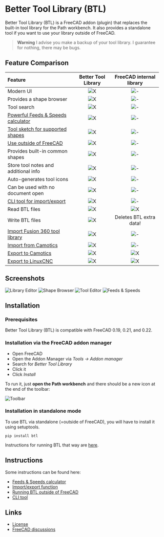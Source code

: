 # Better Tool Library (BTL)

Better Tool Library (BTL) is a FreeCAD addon (plugin) that replaces the built-in tool library
for the Path workbench.
It also provides a standalone tool if you want to use your library outside of FreeCAD.

> **Warning**
> I advise you make a backup of your tool library. I guarantee for nothing,
> there may be bugs.


## Feature Comparison

| Feature                                            | Better Tool Library   | FreeCAD internal library  |
| :--                                                |        :--:           |          :--:             |
| Modern UI                                          | ![X](media/check.svg) | ![-](media/no.svg)        |
| Provides a shape browser                           | ![X](media/check.svg) | ![-](media/no.svg)        |
| Tool search                                        | ![X](media/check.svg) | ![-](media/no.svg)        |
| [Powerful Feeds & Speeds calculator](docs/feeds-and-speeds.md) | ![X](media/check.svg) | ![-](media/no.svg)        |
| [Tool sketch for supported shapes](docs/shape.md)  | ![X](media/check.svg) | ![-](media/no.svg)        |
| [Use outside of FreeCAD](docs/standalone.md)       | ![X](media/check.svg) | ![-](media/no.svg)        |
| Provides built-in common shapes                    | ![X](media/check.svg) | ![-](media/no.svg)        |
| Store tool notes and additional info               | ![X](media/check.svg) | ![-](media/no.svg)        |
| Auto-generates tool icons                          | ![X](media/check.svg) | ![-](media/no.svg)        |
| Can be used with no document open                  | ![X](media/check.svg) | ![-](media/no.svg)        |
| [CLI tool for import/export](docs/cli.md)          | ![X](media/check.svg) | ![-](media/no.svg)        |
| Read BTL files                                     | ![X](media/check.svg) | ![X](media/check.svg)     |
| Write BTL files                                    | ![X](media/check.svg) |  Deletes BTL extra data!  |
| [Import Fusion 360 tool library](docs/formats.md)  | ![X](media/check.svg) | ![-](media/no.svg)        |
| [Import from Camotics](docs/formats.md)            | ![X](media/check.svg) | ![-](media/no.svg)        |
| [Export to Camotics](docs/formats.md)              | ![X](media/check.svg) | ![X](media/check.svg)     |
| [Export to LinuxCNC](docs/formats.md)              | ![X](media/check.svg) | ![X](media/check.svg)     |


## Screenshots

![Library Editor](media/library.png)
![Shape Browser](media/shape-browser.png)
![Tool Editor](media/tool-editor.png)
![Feeds & Speeds](media/feeds-and-speeds.png)


## Installation

### Prerequisites

Better Tool Library (BTL) is compatible with FreeCAD 0.19, 0.21, and 0.22.

### Installation via the FreeCAD addon manager

- Open FreeCAD
- Open the Addon Manager via *Tools -> Addon manager*
- Search for *Better Tool Library*
- Click it
- Click *Install*

To run it, just **open the Path workbench** and there should be a new icon at the
end of the toolbar:

![Toolbar](media/toolbar.png)


### Installation in standalone mode

To use BTL via standalone (=outside of FreeCAD), you will have to install it using
setuptools.

```
pip install btl
```

Instructions for running BTL that way are [here](docs/standalone.md).

## Instructions

Some instructions can be found here:

- [Feeds & Speeds calculator](docs/feeds-and-speeds.md)
- [Import/export function](docs/formats.md)
- [Running BTL outside of FreeCAD](docs/standalone.md)
- [CLI tool](docs/cli.md)


## Links

- [License](LICENSE)
- [FreeCAD discussions](https://forum.freecad.org/viewtopic.php?t=79854)
